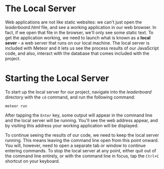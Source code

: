 # The Local Server

Web applications are not like static websites: we can't just open the *leaderboard.html* file, and see a working application in our web browser. In fact, if we open that file in the browser, we'll only see some static text. To get the application working, we need to launch what is known as a **local sever** - a web server that runs on our local machine. The local server is included with Meteor and it lets us see the process results of our JavaScript code, and also, interact with the database that comes included with the project.

# Starting the Local Server

To start up the local server for our project, navigate into the *leaderboard* directory with the `cd` command, and run the following command:

```
meteor run
```

After tapping the `Enter` key, some output will appear in the command line and the local server will be running. You'll see the web address appear, and by visiting this address your working application will be displayed.

To continue seeing the results of our code, we need to keep the local server running. This means leaving the command line open from this point onward. You will, however, need to open a separate tab or window to continue entering commands. To stop the local server at any point, either quit out of the command line entirely, or with the command line in focus, tap the `Ctrl+C` shortcut on your keyboard.